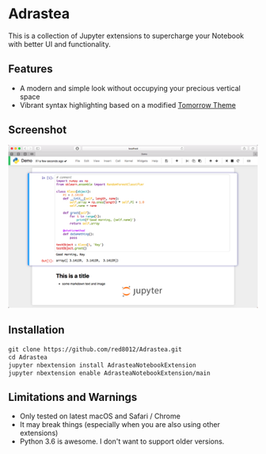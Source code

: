 # Adrastea
This is a collection of Jupyter extensions to supercharge  your Notebook with better UI and functionality. 

## Features

* A modern and simple look without occupying your precious vertical space
* Vibrant syntax highlighting based on a modified [Tomorrow Theme](https://github.com/chriskempson/tomorrow-theme)

## Screenshot

![screenshot](screenshot.png)

## Installation

```shell
git clone https://github.com/red8012/Adrastea.git
cd Adrastea
jupyter nbextension install AdrasteaNotebookExtension
jupyter nbextension enable AdrasteaNotebookExtension/main
```

## Limitations and Warnings

* Only tested on latest macOS and Safari / Chrome
* It may break things (especially when you are also using other extensions)
* Python 3.6 is awesome. I don't want to support older versions.